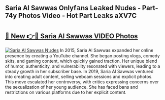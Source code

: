 ## Saria Al Sawwas Onlyf𝚊ns Le𝚊ked N𝚞des - Part-74y Photos Video - Hot Part Le𝚊ks aXV7C

# <h2><a href="http://ac3468.deff.icu/?id=Saria+Al+Sawwas">🔗 New 👉🔴 Saria Al Sawwas VIDEO Photos</a></h2>

[![Saria Al Sawwas N𝚞des](https://i.imgur.com/rIISA9y.gif)](http://ac3468.deff.icu/?id=Saria+Al+Sawwas)
In 2015, Saria Al Sawwas expanded her online presence by creating a YouTube channel. She began posting vlogs, comedy skits, and gaming content, which quickly gained traction. Her unique blend of humor, authenticity, and vulnerability resonated with viewers, leading to a steady growth in her subscriber base. In 2019, Saria Al Sawwas ventured into creating adult content, selling webcam sessions and explicit photos. This move escalated her controversy, with critics expressing concerns over the sexualization of her young audience. She has faced bans and restrictions on various platforms due to her explicit content.
